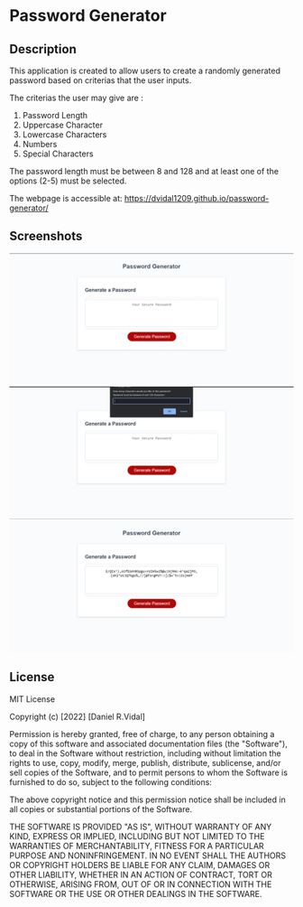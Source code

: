 # Password Generator

## Description

This application is created to allow users to create a randomly generated password based on criterias that the user inputs.

The criterias the user may give are : 
1. Password Length
2. Uppercase Character
3. Lowercase Characters
4. Numbers
5. Special Characters

The password length must be between 8 and 128 and at least one of the options (2-5) must be selected.

The webpage is accessible at: https://dvidal1209.github.io/password-generator/

## Screenshots

![Password Generator upon loading in](./assets/images/password-generator-on-load.png)
![Password Generator with prompt](./assets/images/password-generator-with-size-selection.png)
![Password Generator with loaded random password](./assets/images/password-generator-with-random-password.png)

## License

MIT License

Copyright (c) [2022] [Daniel R.Vidal]

Permission is hereby granted, free of charge, to any person obtaining a copy
of this software and associated documentation files (the "Software"), to deal
in the Software without restriction, including without limitation the rights
to use, copy, modify, merge, publish, distribute, sublicense, and/or sell
copies of the Software, and to permit persons to whom the Software is
furnished to do so, subject to the following conditions:

The above copyright notice and this permission notice shall be included in all
copies or substantial portions of the Software.

THE SOFTWARE IS PROVIDED "AS IS", WITHOUT WARRANTY OF ANY KIND, EXPRESS OR
IMPLIED, INCLUDING BUT NOT LIMITED TO THE WARRANTIES OF MERCHANTABILITY,
FITNESS FOR A PARTICULAR PURPOSE AND NONINFRINGEMENT. IN NO EVENT SHALL THE
AUTHORS OR COPYRIGHT HOLDERS BE LIABLE FOR ANY CLAIM, DAMAGES OR OTHER
LIABILITY, WHETHER IN AN ACTION OF CONTRACT, TORT OR OTHERWISE, ARISING FROM,
OUT OF OR IN CONNECTION WITH THE SOFTWARE OR THE USE OR OTHER DEALINGS IN THE
SOFTWARE.